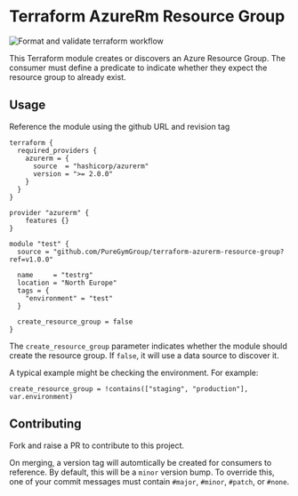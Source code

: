 # Terraform AzureRm Resource Group

![Format and validate terraform workflow](https://github.com/PureGymGroup/terraform-azurerm-resource-group/actions/workflows/validate.yml/badge.svg)

This Terraform module creates or discovers an Azure Resource Group. The consumer must define a predicate to indicate whether they expect the resource group to already exist.

## Usage

Reference the module using the github URL and revision tag

```
terraform {
  required_providers {
    azurerm = {
      source  = "hashicorp/azurerm"
      version = ">= 2.0.0"
    }
  }
}

provider "azurerm" {
    features {}
}

module "test" {
  source = "github.com/PureGymGroup/terraform-azurerm-resource-group?ref=v1.0.0"

  name     = "testrg"
  location = "North Europe"
  tags = {
    "environment" = "test"
  }

  create_resource_group = false
}
```

The `create_resource_group` parameter indicates whether the module should create the resource group. If `false`, it will use a data source to discover it.

A typical example might be checking the environment. For example:

```
create_resource_group = !contains(["staging", "production"], var.environment)
```

## Contributing

Fork and raise a PR to contribute to this project.

On merging, a version tag will automtically be created for consumers to reference. By default, this will be a `minor` version bump. To override this, one of your commit messages must contain `#major`, `#minor`, `#patch`, or `#none`.
